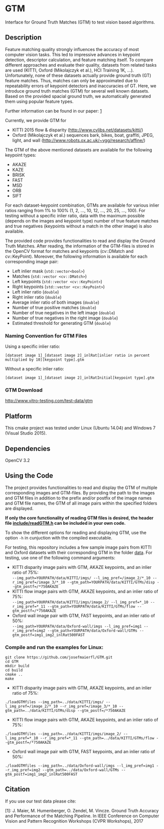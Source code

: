 # GTM
Interface for Ground Truth Matches (GTM) to test vision based algorithms.

## Description
Feature matching quality strongly influences the accuracy of most computer vision tasks. This led to impressive advances in keypoint detection, descriptor calculation, and feature matching itself. To compare different approaches and evaluate their quality, datasets from related tasks are used (KITTI, Oxford (Mikolajczyk et al.), HCI Training 1K, ...). Unfortunately, none of these datasets actually provide ground truth (GT) feature matches. Thus, matches can only be approximated due to repeatability errors of keypoint detectors and inaccuracies of GT. Here, we introduce ground truth matches (GTM) for several well known datasets. Based on the provided spacial ground truth, we automatically generated them using popular feature types. 

Further information can be found in our paper: [1](https://github.com/josefmaierfl/GTM/blob/master/README.md#citation)

Currently, we provide GTM for 
* KITTI 2015 flow & disparity (http://www.cvlibs.net/datasets/kitti/)
* Oxford (Mikolajczyk et al.) sequences bark, bikes, boat, graffiti, JPEG, light, and wall (http://www.robots.ox.ac.uk/~vgg/research/affine/)

The GTM of the above mentioned datasets are available for the following keypoint types:
* AKAZE
* KAZE
* BRISK
* FAST
* MSD
* ORB
* SIFT

For each dataset-keypoint combination, GTMs are available for various inlier ratios ranging from 1% to 100% (1, 2, ..., 10, 12, ..., 20, 25, ..., 100). For testing without a specific inlier ratio, data with the maximum possible (depends on the images and keypoint type) number of true feature matches and true negatives (keypoints without a match in the other image) is also available.

The provided code provides functionalities to read and display the Ground Truth Matches. After reading, the information of the GTM-files is stored in the OpenCV format for matches and keypoints (cv::DMatch and cv::KeyPoint). Moreover, the following information is available for each corresponding image pair:
* Left inlier mask (`std::vector<bool>`)
* Matches (`std::vector <cv::DMatch>`)
* Left keypoints (`std::vector <cv::KeyPoint>`)
* Right keypoints (`std::vector <cv::KeyPoint>`)
* Left inlier ratio (`double`)
* Right inlier ratio (`double`)
* Average inlier ratio of both images (`double`)
* Number of true positive matches (`double`)
* Number of true negatives in the left image (`double`)
* Number of true negatives in the right image (`double`)
* Estimated threshold for generating GTM (`double`)

### Naming Convention for GTM Files
Using a specific inlier ratio:

`[dataset image 1]_[dataset image 2]_inlRat[inlier ratio in percent multiplied by 10][keypoint type].gtm`

Without a specific inlier ratio: 

`[dataset image 1]_[dataset image 2]_inlRatInitial[keypoint type].gtm`

### GTM Download
http://www.vitro-testing.com/test-data/gtm

## Platform
This cmake project was tested under Linux (Ubuntu 14.04) and Windows 7 (Visual Studio 2015).

## Dependencies
OpenCV 3.2

## Using the Code
The project provides functionalities to read and display the GTM of multiple corresponding images and GTM-files. By providing the path to the images and GTM files in addition to the prefix and/or postfix of the image names and GTM file names, the GTM of all image pairs within the specified folders are displayed.

**If only the core functionality of reading GTM files is desired, the header file [include/readGTM.h](include/readGTM.h) can be included in your own code.**

To show the different options for reading and displaying GTM, use the option `-h` in cunjuction with the compiled executable.

For testing, this repository includes a few sample image pairs from KITTI and Oxford datasets with their corresponding GTM in the folder [data](data). For testing, use one of the following command arguments:
* KITTI disparity image pairs with GTM, AKAZE keypoints, and an inlier ratio of 75%:  
`--img_path=YOURPATH/data/KITTI/imgs/ --l_img_pref=/image_2/*_10 --r_img_pref=/image_3/*_10 --gtm_path=YOURPATH/data/KITTI/GTMs/disp --gtm_postf=/*750AKAZE`
* KITTI flow image pairs with GTM, AKAZE keypoints, and an inlier ratio of 75%:  
`--img_path=YOURPATH/data/KITTI/imgs/image_2/ --l_img_pref=*_10 --r_img_pref=*_11 --gtm_path=YOURPATH/data/KITTI/GTMs/flow --gtm_postf=/*750AKAZE`
* Oxford wall image pair with GTM, FAST keypoints, and an inlier ratio of 50%:  
`--img_path=YOURPATH/data/Oxford-wall/imgs --l_img_pref=img1 --r_img_pref=img2 --gtm_path=YOURPATH/data/Oxford-wall/GTMs --gtm_postf=img1_img2_inlRat500FAST`

### Compile and run the examples for Linux:
```
git clone https://github.com/josefmaierfl/GTM.git
cd GTM
mkdir build
cd build
cmake ..
make
```
* KITTI disparity image pairs with GTM, AKAZE keypoints, and an inlier ratio of 75%:
```
./loadGTMfiles --img_path=../data/KITTI/imgs/ --l_img_pref=/image_2/*_10 --r_img_pref=/image_3/*_10 --gtm_path=../data/KITTI/GTMs/disp --gtm_postf=/*750AKAZE

```
* KITTI flow image pairs with GTM, AKAZE keypoints, and an inlier ratio of 75%:
```
./loadGTMfiles --img_path=../data/KITTI/imgs/image_2/ --l_img_pref=*_10 --r_img_pref=*_11 --gtm_path=../data/KITTI/GTMs/flow --gtm_postf=/*750AKAZE

```
* Oxford wall image pair with GTM, FAST keypoints, and an inlier ratio of 50%:
```
./loadGTMfiles --img_path=../data/Oxford-wall/imgs --l_img_pref=img1 --r_img_pref=img2 --gtm_path=../data/Oxford-wall/GTMs --gtm_postf=img1_img2_inlRat500FAST

```

## Citation
If you use our test data please cite: 

[1]: J. Maier, M. Humenberger, O. Zendel, M. Vincze. Ground Truth Accuracy and Performance of the Matching Pipeline. In IEEE Conference on Computer Vision and Pattern Recognition Workshops (CVPR Workshops), 2017
